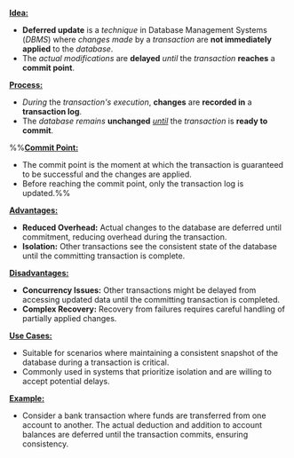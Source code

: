 <u>**Idea:**</u>
- **Deferred update** is a *technique* in Database Management Systems (*DBMS*) where *changes made* by a *transaction* are **not immediately applied** to the *database*.
- The *actual modifications* are **delayed** *until* the *transaction* **reaches** a **commit point**.

<u>**Process:**</u>
- *During* the *transaction's execution*, **changes** are **recorded in** a **transaction log**.
- The *database remains* **unchanged** *<u>until</u>* the *transaction* is **ready to commit**.

%%<u>**Commit Point:**</u>
- The commit point is the moment at which the transaction is guaranteed to be successful and the changes are applied.
- Before reaching the commit point, only the transaction log is updated.%%

<u>**Advantages:**</u>
- **Reduced Overhead:** Actual changes to the database are deferred until commitment, reducing overhead during the transaction.
- **Isolation:** Other transactions see the consistent state of the database until the committing transaction is complete.

<u>**Disadvantages:**</u>
- **Concurrency Issues:** Other transactions might be delayed from accessing updated data until the committing transaction is completed.
- **Complex Recovery:** Recovery from failures requires careful handling of partially applied changes.

<u>**Use Cases:**</u>
- Suitable for scenarios where maintaining a consistent snapshot of the database during a transaction is critical.
- Commonly used in systems that prioritize isolation and are willing to accept potential delays.

<u>**Example:**</u>
- Consider a bank transaction where funds are transferred from one account to another. The actual deduction and addition to account balances are deferred until the transaction commits, ensuring consistency.
